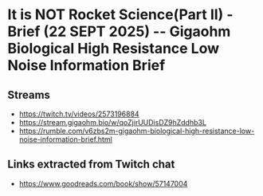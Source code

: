 # It is NOT Rocket Science(Part II) - Brief (22 SEPT 2025) -- Gigaohm Biological High Resistance Low Noise Information Brief

## Streams
- https://twitch.tv/videos/2573196884
- https://stream.gigaohm.bio/w/qoZjirUUDisDZ9hZddhb3L
- https://rumble.com/v6zbs2m-gigaohm-biological-high-resistance-low-noise-information-brief.html

## Links extracted from Twitch chat
- https://www.goodreads.com/book/show/57147004
